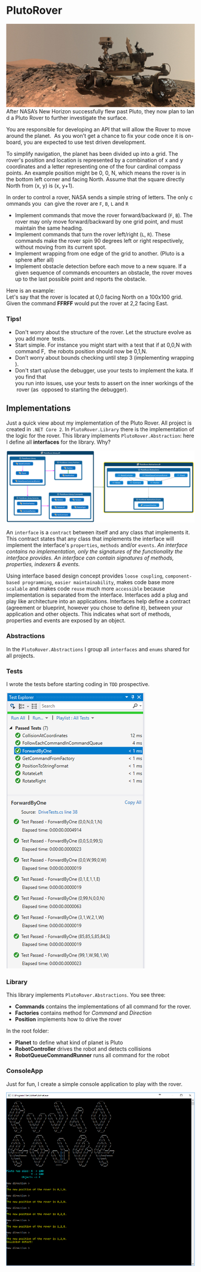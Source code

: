 # PlutoRover
![Pluto Rover](https://github.com/erossini/PlutoRover/blob/master/Images/PlutoRover.jpg)
After NASA’s New Horizon successfully flew past Pluto, they now plan to land a Pluto Rover to further investigate the surface.

You are responsible for developing an API that will allow the Rover to move around the planet. 
As you won’t get a chance to fix your code once it is on-board, you are expected to use test driven development.

To simplify navigation, the planet has been divided up into a grid. 
The rover's position and  location is represented by a combination of x and y coordinates and a letter representing one of the four cardinal compass points. An example position might be 0, 0, N, which means the rover is in the bottom left corner and facing North. Assume that the square directly North from (x, y) is (x, y+1).

In order to control a rover, NASA sends a simple string of letters. The only commands you  can give the rover are `F`, `B`, `L` and `R`

- Implement commands that move the rover forward/backward (`F`, `B`). The rover may only move forward/backward by one grid point, and must maintain the same heading.  
- Implement commands that turn the rover left/right (`L`, `R`). These commands make the rover spin 90 degrees left or right respectively, without moving from its current  spot.
- Implement wrapping from one edge of the grid to another. (Pluto is a sphere after all)
- Implement obstacle detection before each move to a new square. If a given sequence of commands encounters an obstacle, the rover moves up to the last  possible point and reports the obstacle.

Here is an example:
Let's say that the rover is located at 0,0 facing North on a 100x100 grid.
Given the command **FFRFF** would put the rover at 2,2 facing East.

### Tips!
- Don't worry about the structure of the rover. Let the structure evolve as you add more  tests.
- Start simple. For instance you might start with a test that if at 0,0,N with command F,  the robots position should now be 0,1,N.
- Don’t worry about bounds checking until step 3 (implementing wrapping).
- Don't start up/use the debugger, use your tests to implement the kata. If you find that  you run into issues, use your tests to assert on the inner workings of the rover (as  opposed to starting the debugger). 

## Implementations
Just a quick view about my implementation of the Pluto Rover. All project is created in `.NET Core 2`. In `PlutoRover.Library` there is the implementation of the logic for the rover. This library implements `PlutoRover.Abstraction`: here I define all **interfaces** for the library. Why?

![Library schema](https://github.com/erossini/PlutoRover/blob/master/Images/LibrarySchema.PNG)

An `interface` is a `contract` between itself and any class that implements it. This contract states that any class that implements the interface will implement the interface's `properties`, `methods` and/or `events`. _An interface contains no implementation, only the signatures of the functionality the interface provides. An interface can contain signatures of methods, properties, indexers & events._

Using interface based design concept provides `loose coupling`, `component-based programming`, `easier maintainability`, makes code base more `scalable` and makes code `reuse` much more `accessible` because implementation is separated from the interface. Interfaces add a plug and play like architecture into an applications. Interfaces help define a contract (agreement or blueprint, however you chose to define it), between your application and other objects. This indicates what sort of methods, properties and events are exposed by an object.

### Abstractions
In the `PlutoRover.Abstractions` I group all `interfaces` and `enums` shared for all projects.

### Tests
I wrote the tests before starting coding in `TDD` prospective.

![Tests results](https://github.com/erossini/PlutoRover/blob/master/Images/TestExample.PNG)

### Library
This library implements `PlutoRover.Abstractions`. You see three:

- **Commands** contains the implementations of all command for the rover.
- **Factories** contains method for _Command_ and _Direction_
- **Position** implements how to drive the rover

In the root folder:

- **Planet** to define what kind of planet is Pluto
- **RobotController** drives the robot and detects collisions
- **RobotQueueCommandRunner** runs all command for the robot

### ConsoleApp
Just for fun, I create a simple console application to play with the rover.

![Pluto Rover ConsoleApp](https://github.com/erossini/PlutoRover/blob/master/Images/Screenshot.PNG)
